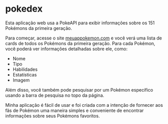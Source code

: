 # pokedex

Esta aplicação web usa a PokeAPI para exibir informações sobre os 151 Pokémons da primeira geração.

Para começar, acesse o site [meuappokemon.com](https://www.meuappokemon.com) e você verá uma lista de cards de todos os Pokémons da primeira geração. Para cada Pokémon, você poderá ver informações detalhadas sobre ele, como:

- Nome
- Tipo
- Habilidades
- Estatísticas
- Imagem

Além disso, você também pode pesquisar por um Pokémon específico usando a barra de pesquisa no topo da página.

Minha aplicação é fácil de usar e foi criada com a intenção de fornecer aos fãs de Pokémon uma maneira simples e conveniente de encontrar informações sobre seus Pokémons favoritos.
